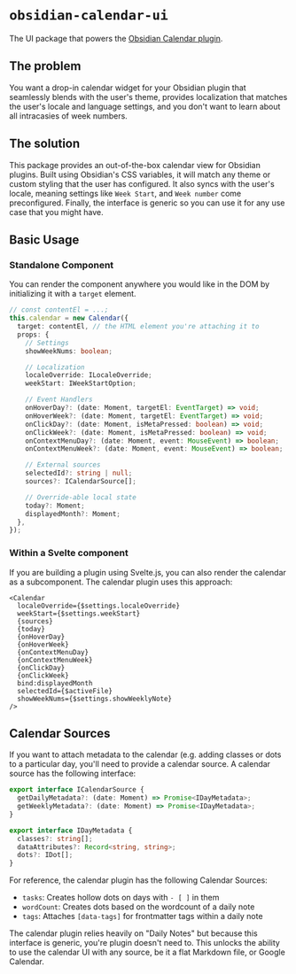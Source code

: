 # `obsidian-calendar-ui`

The UI package that powers the [Obsidian Calendar plugin](https://github.com/Sindoatan/obsidian-calendar-plugin).

## The problem

You want a drop-in calendar widget for your Obsidian plugin that seamlessly blends with the user's theme, provides localization that matches the user's locale and language settings, and you don't want to learn about all intracasies of week numbers.

## The solution

This package provides an out-of-the-box calendar view for Obsidian plugins. Built using Obsidian's CSS variables, it will match any theme or custom styling that the user has configured. It also syncs with the user's locale, meaning settings like `Week Start`, and `Week number` come preconfigured. Finally, the interface is generic so you can use it for any use case that you might have.

## Basic Usage

### Standalone Component

You can render the component anywhere you would like in the DOM by initializing
it with a `target` element.

```ts
// const contentEl = ...;
this.calendar = new Calendar({
  target: contentEl, // the HTML element you're attaching it to
  props: {
    // Settings
    showWeekNums: boolean;

    // Localization
    localeOverride: ILocaleOverride;
    weekStart: IWeekStartOption;

    // Event Handlers
    onHoverDay?: (date: Moment, targetEl: EventTarget) => void;
    onHoverWeek?: (date: Moment, targetEl: EventTarget) => void;
    onClickDay?: (date: Moment, isMetaPressed: boolean) => void;
    onClickWeek?: (date: Moment, isMetaPressed: boolean) => void;
    onContextMenuDay?: (date: Moment, event: MouseEvent) => boolean;
    onContextMenuWeek?: (date: Moment, event: MouseEvent) => boolean;

    // External sources
    selectedId?: string | null;
    sources?: ICalendarSource[];

    // Override-able local state
    today?: Moment;
    displayedMonth?: Moment;
  },
});
```

### Within a Svelte component

If you are building a plugin using Svelte.js, you can also render the calendar as a subcomponent. The calendar plugin uses this approach:

```svelte
<Calendar
  localeOverride={$settings.localeOverride}
  weekStart={$settings.weekStart}
  {sources}
  {today}
  {onHoverDay}
  {onHoverWeek}
  {onContextMenuDay}
  {onContextMenuWeek}
  {onClickDay}
  {onClickWeek}
  bind:displayedMonth
  selectedId={$activeFile}
  showWeekNums={$settings.showWeeklyNote}
/>
```

## Calendar Sources

If you want to attach metadata to the calendar (e.g. adding classes or dots to a particular day, you'll need to provide a calendar source. A calendar source has the following interface:

```ts
export interface ICalendarSource {
  getDailyMetadata?: (date: Moment) => Promise<IDayMetadata>;
  getWeeklyMetadata?: (date: Moment) => Promise<IDayMetadata>;
}

export interface IDayMetadata {
  classes?: string[];
  dataAttributes?: Record<string, string>;
  dots?: IDot[];
}
```

For reference, the calendar plugin has the following Calendar Sources:

- `tasks`: Creates hollow dots on days with `- [ ]` in them
- `wordCount`: Creates dots based on the wordcount of a daily note
- `tags`: Attaches `[data-tags]` for frontmatter tags within a daily note

The calendar plugin relies heavily on "Daily Notes" but because this interface is generic, you're plugin doesn't need to. This unlocks the ability to use the calendar UI with any source, be it a flat Markdown file, or Google Calendar.
